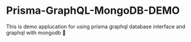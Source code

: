# Prisma-GraphQL-MongoDB-DEMO
This is demo applucation for using prisma graphql database interface and graphql with mongodb 🎉
